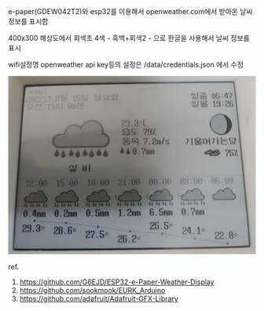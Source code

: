 e-paper(GDEW042T2)와 esp32를 이용해서 openweather.com에서 받아온 날씨 정보를 표시함

400x300 해상도에서 회색조 4색 - 흑백+회색2 - 으로 한글을 사용해서 날씨 정보를 표시

wifi설정명 openweather api key등의 설정은 /data/credentials.json 에서 수정


![Alt text](/images/sample.jpg)

ref. 
1. https://github.com/G6EJD/ESP32-e-Paper-Weather-Display
2. https://github.com/sookmook/EURK_Arduino
3. https://github.com/adafruit/Adafruit-GFX-Library
